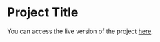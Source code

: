 # Project Title

You can access the live version of the project [here](https://snazzy-chebakia-69b0f3.netlify.app/).